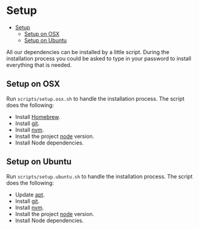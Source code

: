 # Setup

- [Setup](#setup)
  - [Setup on OSX](#setup-on-osx)
  - [Setup on Ubuntu](#setup-on-ubuntu)

All our dependencies can be installed by a little script. During the installation process you could be asked to type in your password to install everything that is needed.

## Setup on OSX

Run `scripts/setup.osx.sh` to handle the installation process. The script does the following:

- Install [Homebrew][homebrew].
- Install [git][git].
- Install [nvm][nvm].
- Install the project [node][node] version.
- Install Node dependencies.

## Setup on Ubuntu

Run `scripts/setup.ubuntu.sh` to handle the installation process. The script does the following:

- Update [apt][apt].
- Install [git][git].
- Install [nvm][nvm].
- Install the project [node][node] version.
- Install Node dependencies.

<!-- Links references -->

[homebrew]: https://brew.sh/
[git]: https://git-scm.com/
[git_flow]: https://www.atlassian.com/git/tutorials/comparing-workflows/gitflow-workflow
[nvm]: https://github.com/creationix/nvm
[node]: https://nodejs.org/en/
[apt]: https://help.ubuntu.com/lts/serverguide/apt.html